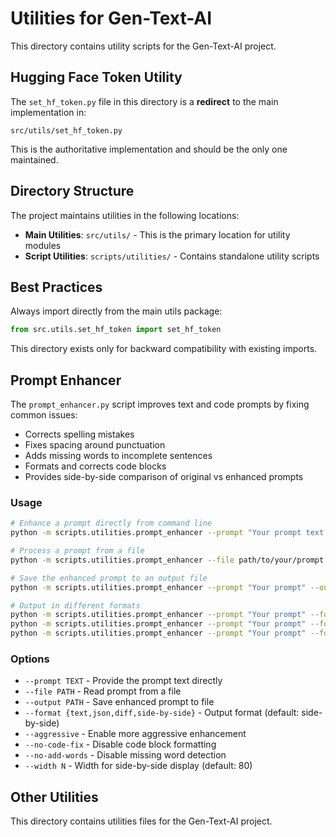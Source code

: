 # Utilities for Gen-Text-AI

This directory contains utility scripts for the Gen-Text-AI project.

## Hugging Face Token Utility

The `set_hf_token.py` file in this directory is a **redirect** to the main implementation in:

```
src/utils/set_hf_token.py
```

This is the authoritative implementation and should be the only one maintained.

## Directory Structure

The project maintains utilities in the following locations:

- **Main Utilities**: `src/utils/` - This is the primary location for utility modules
- **Script Utilities**: `scripts/utilities/` - Contains standalone utility scripts

## Best Practices

Always import directly from the main utils package:

```python
from src.utils.set_hf_token import set_hf_token
```

This directory exists only for backward compatibility with existing imports.

## Prompt Enhancer

The `prompt_enhancer.py` script improves text and code prompts by fixing common issues:

- Corrects spelling mistakes
- Fixes spacing around punctuation
- Adds missing words to incomplete sentences
- Formats and corrects code blocks
- Provides side-by-side comparison of original vs enhanced prompts

### Usage

```bash
# Enhance a prompt directly from command line
python -m scripts.utilities.prompt_enhancer --prompt "Your prompt text with code and mispelled words"

# Process a prompt from a file
python -m scripts.utilities.prompt_enhancer --file path/to/your/prompt.txt

# Save the enhanced prompt to an output file
python -m scripts.utilities.prompt_enhancer --prompt "Your prompt" --output enhanced_prompt.txt

# Output in different formats
python -m scripts.utilities.prompt_enhancer --prompt "Your prompt" --format json
python -m scripts.utilities.prompt_enhancer --prompt "Your prompt" --format diff
python -m scripts.utilities.prompt_enhancer --prompt "Your prompt" --format text
```

### Options

- `--prompt TEXT` - Provide the prompt text directly
- `--file PATH` - Read prompt from a file
- `--output PATH` - Save enhanced prompt to file
- `--format {text,json,diff,side-by-side}` - Output format (default: side-by-side)
- `--aggressive` - Enable more aggressive enhancement
- `--no-code-fix` - Disable code block formatting
- `--no-add-words` - Disable missing word detection
- `--width N` - Width for side-by-side display (default: 80)

## Other Utilities

This directory contains utilities files for the Gen-Text-AI project.
